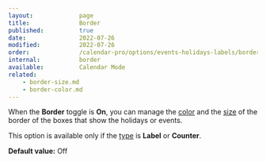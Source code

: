 ```yaml
---
layout:             page
title:              Border
published:          true
date:               2022-07-26
modified:           2022-07-26
order:              /calendar-pro/options/events-holidays-labels/border
internal:           border
available:          Calendar Mode
related:
    - border-size.md
    - border-color.md
---
```

When the **Border** toggle is **On**, you can manage the [color](./border-color.md) and the [size](./badge-size.md) of the border of the boxes that show the holidays or events.

This option is available only if the [type](./type.md) is **Label** or **Counter**.

**Default value:** Off
